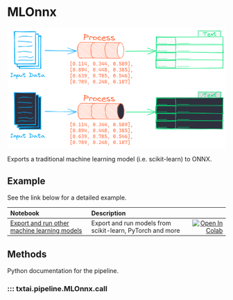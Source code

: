 # MLOnnx

![pipeline](../../images/pipeline.png#only-light)
![pipeline](../../images/pipeline-dark.png#only-dark)

Exports a traditional machine learning model (i.e. scikit-learn) to ONNX.

## Example

See the link below for a detailed example.

| Notebook  | Description  |       |
|:----------|:-------------|------:|
| [Export and run other machine learning models](https://github.com/neuml/txtai/blob/master/examples/21_Export_and_run_other_machine_learning_models.ipynb) | Export and run models from scikit-learn, PyTorch and more | [![Open In Colab](https://colab.research.google.com/assets/colab-badge.svg)](https://colab.research.google.com/github/neuml/txtai/blob/master/examples/21_Export_and_run_other_machine_learning_models.ipynb) |

## Methods 

Python documentation for the pipeline.

### ::: txtai.pipeline.MLOnnx.__call__
